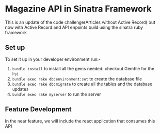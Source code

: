 # Magazine API in Sinatra Framework
This is an update of the code challenge(Articles without Active Record) but now with Active Record and API enpoints build using the sinatra ruby framework

## Set up
To set it up in your developer environment run:-
1. `bundle install` to install all the gems needed: checkout Gemfile for the list
2. `bundle exec rake db:environment:set` to create the database file
2. `bundle exec rake db:migrate` to create all the tables and the database updates
3. `bundle exec rake myserver` to run the server

## Feature Development
In the near feature, we will include the react application that consumes this API